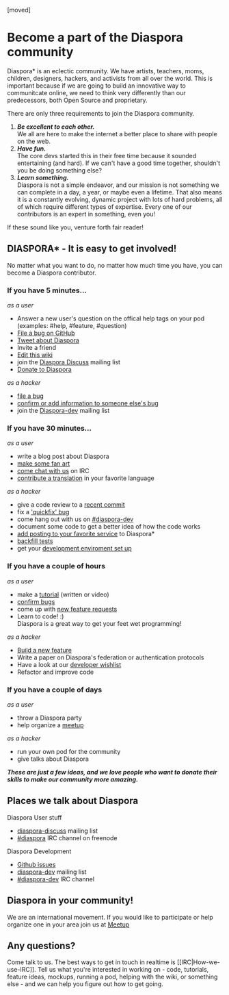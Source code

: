 [moved]

# Become a part of the Diaspora community 

Diaspora\* is an eclectic community.  We have
artists, teachers, moms, children, designers, hackers, and activists
from all over the world.  This is important because if we are going to
build an innovative way to communitcate online, we need to think very
differently than our predecessors, both Open Source and proprietary.


There are only three requirements to join the Diaspora community.

  1. ***Be excellent to each other.***  
     We all are here to make the internet a better place to share with people on the web.
  2. ***Have fun.***  
     The core devs started this in their free time because it sounded entertaining (and hard).
     If we can't have a good time together, shouldn't you be doing something else?
  3. ***Learn something.***  
     Diaspora is not a simple endeavor, and our mission is not something we can complete in a day, 
     a year, or maybe even a lifetime.  That also means it is a constantly evolving, dynamic project
     with lots of hard problems, all of which require different types of
     expertise. Every one of our contributors is an expert in something, even you!

If these sound like you, venture forth fair reader!

## DIASPORA\* - It is easy to get involved!

No matter what you want to do, no matter how much time you have, you can
become a Diaspora contributor.  

### If you have 5 minutes...

*as a user* 

  * Answer a new user's question on the offical help tags on your pod  
    (examples: #help, #feature, #question)
  * [File a bug on GitHub](Report-a-bug)
  * [Tweet about Diaspora](http://twitter.com/home?status=Wow%2C%20the%20%23diaspora%20community%20is%20amazing!%20http%3A%2F%2Fbit.ly%2FeT7lzY)
  * Invite a friend
  * [Edit this wiki]()
  * join the [Diaspora Discuss](How-to-use-the-Mailing-Lists) mailing list
  * [Donate to Diaspora](https://diasporaproject.org/donate)

*as a hacker*

  * [file a bug](Report-a-bug)
  * [confirm or add information to someone else's bug][issues]
  * join the [Diaspora-dev](How-to-use-the-Mailing-Lists) mailing list

### If you have 30 minutes...

*as a user* 

  * write a blog post about Diaspora
  * [make some fan art](Logos,-Icons,-and-Visual-Art)
  * [come chat with us](How-we-use-IRC) on IRC
  * [contribute a translation](How-to-contribute-translations) in your favorite language

*as a hacker*

  * give a code review to a [recent commit](https://github.com/diaspora/diaspora/commits/master)
  * fix a ['quickfix' bug][issues]
  * come hang out with us on [#diaspora-dev](How-we-use-IRC)
  * document some code to get a better idea of how the code works
  * [add posting to your favorite service](Adding-your-favorite-service-to-Diaspora) to Diaspora\*
  * [backfill tests](Testing-workflow)
  * get your [development enviroment set up](Installation-Guides)

### If you have a couple of hours

*as a user*

  * make a [tutorial][diasporial] (written or video)
  * [confirm bugs][issues]
  * come up with [new feature requests](Feature-Request-Guidelines)
  * Learn to code! :)  
    Diaspora is a great way to get your feet wet programming!

*as a hacker*

  * [Build a new feature](Getting-Started-With-Contributing)
  * Write a paper on Diaspora's federation or authentication protocols
  * Have a look at our [developer wishlist](Developer-Feature-Wishlist)
  * Refactor and improve code

### If you have a couple of days

*as a user*

  * throw a Diaspora party
  * help organize a [meetup]

*as a hacker*

  * run your own pod for the community
  * give talks about Diaspora

***These are just a few ideas, and we love people who want to donate their skills to make our community more amazing.***

## Places we talk about Diaspora

Diaspora User stuff

  * [diaspora-discuss](How-to-use-the-Mailing-Lists) mailing list
  * [#diaspora](How-we-use-IRC) IRC channel on freenode

Diaspora Development

  * [Github issues][issues]
  * [diaspora-dev](How-to-use-the-Mailing-Lists) mailing list
  * [#diaspora-dev](How-we-use-IRC) IRC channel

## Diaspora in your community!

We are an international movement. If you would like to participate or help organize one in your area join us at [Meetup]

## Any questions?

Come talk to us. The best ways to get in touch in realtime is [[IRC|How-we-use-IRC]]. Tell us what you're interested in working on - code, tutorials, feature ideas, mockups, running a pod, helping with the wiki, or something else - and we can help you
figure out how to get going.


[issues]: https://github.com/diaspora/diaspora/issues
[meetup]: http://www.meetup.com/Diaspora
[diasporial]: http://diasporial.com/